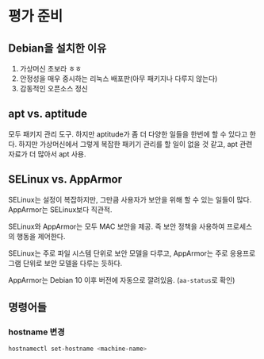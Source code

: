 # 평가 준비

## Debian을 설치한 이유

1. 가상머신 초보라 ㅎㅎ
2. 안정성을 매우 중시하는 리눅스 배포판(아무 패키지나 다루지 않는다)
3. 감동적인 오픈소스 정신

## apt vs. aptitude

모두 패키지 관리 도구. 하지만 aptitude가 좀 더 다양한 일들을 한번에 할 수 있다고 한다. 하지만 가상머신에서 그렇게 복잡한 패키기 관리를 할 일이 없을 것 같고, apt 관련 자료가 더 많아서 apt 사용.

## SELinux vs. AppArmor

SELinux는 설정이 복잡하지만, 그만큼 사용자가 보안을 위해 할 수 있는 일들이 많다.
AppArmor는 SELinux보다 직관적.

SELinux와 AppArmor는 모두 MAC 보안을 제공. 즉 보안 정책을 사용하여 프로세스의 행동을 제어한다.

SELinux는 주로 파일 시스템 단위로 보안 모델을 다루고, AppArmor는 주로 응용프로그램 단위로 보안 모델을 다루는 듯하다.

AppArmor는 Debian 10 이후 버전에 자동으로 깔려있음. (`aa-status`로 확인)

## 명령어들

### hostname 변경

```sh
hostnamectl set-hostname <machine-name>
```


